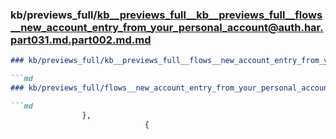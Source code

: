 ### kb/previews_full/kb__previews_full__kb__previews_full__flows__new_account_entry_from_your_personal_account@auth.har.part031.md.part002.md.md

```md
### kb/previews_full/kb__previews_full__flows__new_account_entry_from_your_personal_account@auth.har.part031.md.part002.md

```md
### kb/previews_full/flows__new_account_entry_from_your_personal_account@auth.har.part031.md (part 002)

```md
                },
                              {
                                
```

```

```

```
